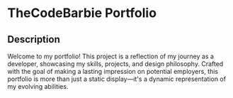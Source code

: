 # TheCodeBarbie Portfolio

## Description

Welcome to my portfolio! This project is a reflection of my journey as a developer, showcasing my skills, projects, and design philosophy. Crafted with the goal of making a lasting impression on potential employers, this portfolio is more than just a static display—it's a dynamic representation of my evolving abilities.